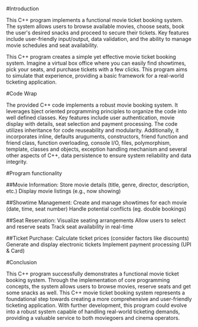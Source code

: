 #Introduction

This C++ program implements a functional movie ticket booking system. The system allows users to browse available movies, choose seats, book the user's desired snacks and proceed to secure their tickets. Key features include user-friendly input/output, data validation, and the ability to manage movie schedules and seat availability.

This C++ program creates a simple yet effective movie ticket booking system. Imagine a virtual box office where you can easily find showtimes, pick your seats, and purchase tickets with a few clicks. This program aims to simulate that experience, providing a basic framework for a real-world ticketing application.

#Code Wrap

The provided C++ code implements a robust movie booking system. It leverages bject oriented programming principles to organize the code into well defined classes. Key features include user authentication, movie display with details, seat selection and payment processing. The code utilizes inheritance for code reuseability and modularity. Additionally, it incorporates inline, defaults aruguments, constructors, friend function and friend class, function overloading, console I/O, files, polymorphism, template, classes and objects, exception handling mechanism and several other aspects of C++, data persistence to ensure system reliability and data integrity.

#Program functionality

##Movie Information:
Store movie details (title, genre, director, description, etc.)
Display movie listings (e.g., now showing)

##Showtime Management:
Create and manage showtimes for each movie (date, time, seat number)
Handle potential conflicts (eg. double bookings)

##Seat Reservation:
Visualize seating arrangements
Allow users to select and reserve seats
Track seat availability in real-time

##Ticket Purchase:
Calculate ticket prices (consider factors like discounts)
Generate and display electronic tickets
Implement payment processing (UPI & Card)

#Conclusion

This C++ program successfully demonstrates a functional movie ticket booking system. Through the implementation of core programming concepts, the system allows users to browse movies,  reserve seats and get some snacks as well. This C++ movie ticket booking system represents a foundational step towards creating a more comprehensive and user-friendly ticketing application. With further development, this program could evolve into a robust system capable of handling real-world ticketing demands, providing a valuable service to both moviegoers and cinema operators.
